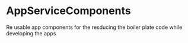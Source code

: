 # AppServiceComponents
Re usable app components for the resducing the boiler plate code while developing the apps
